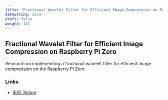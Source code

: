 ```yaml
---
title: "Fractional Wavelet Filter for Efficient Image Compression on Raspberry Pi Zero"
dateString: 2024
draft: false
weight: 102
---
```


## Fractional Wavelet Filter for Efficient Image Compression on Raspberry Pi Zero

Research on implementing a fractional wavelet filter for efficient image compression on the Raspberry Pi Zero.

### Links
- [IEEE Xplore](https://ieeexplore.ieee.org/abstract/document/10435988)
